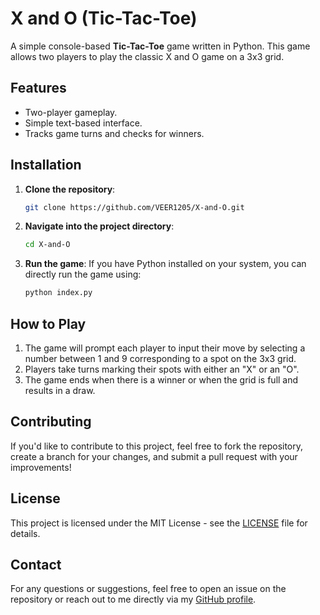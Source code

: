 # X and O (Tic-Tac-Toe)

A simple console-based **Tic-Tac-Toe** game written in Python. This game allows two players to play the classic X and O game on a 3x3 grid.

## Features

- Two-player gameplay.
- Simple text-based interface.
- Tracks game turns and checks for winners.

## Installation

1. **Clone the repository**:
    ```bash
    git clone https://github.com/VEER1205/X-and-O.git
    ```

2. **Navigate into the project directory**:
    ```bash
    cd X-and-O
    ```

3. **Run the game**:
    If you have Python installed on your system, you can directly run the game using:
    ```bash
    python index.py
    ```

## How to Play

1. The game will prompt each player to input their move by selecting a number between 1 and 9 corresponding to a spot on the 3x3 grid.
2. Players take turns marking their spots with either an "X" or an "O".
3. The game ends when there is a winner or when the grid is full and results in a draw.

## Contributing

If you'd like to contribute to this project, feel free to fork the repository, create a branch for your changes, and submit a pull request with your improvements!

## License

This project is licensed under the MIT License - see the [LICENSE](LICENSE) file for details.

## Contact

For any questions or suggestions, feel free to open an issue on the repository or reach out to me directly via my [GitHub profile](https://github.com/VEER1205).
